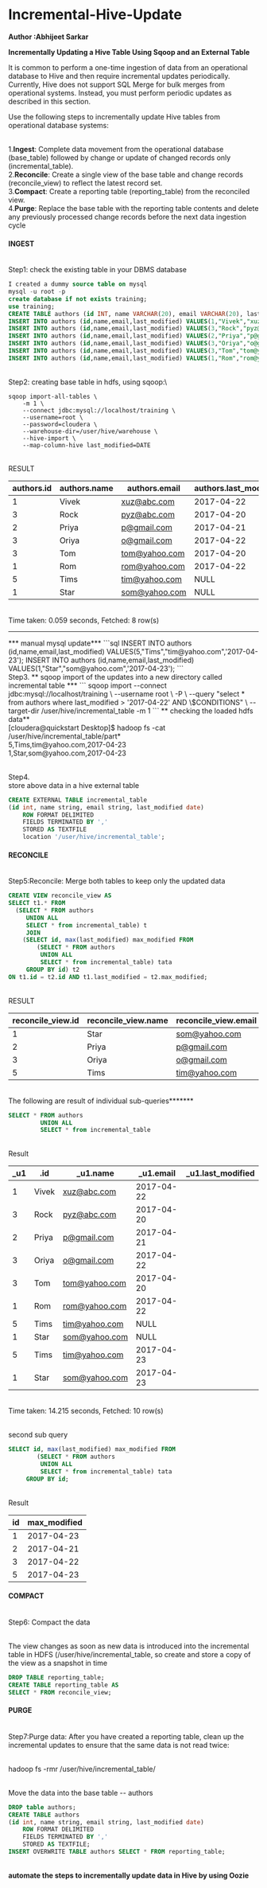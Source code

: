 # Incremental-Hive-Update

<b>Author :Abhijeet Sarkar </b>

<b>Incrementally Updating a Hive Table Using Sqoop and an External Table</b>


It is common to perform a one-time ingestion of data from an operational database to Hive and then require incremental updates periodically. Currently, Hive does not support SQL Merge for bulk merges from operational systems. Instead, you must perform periodic updates as described in this section.

Use the following steps to incrementally update Hive tables from operational database systems:

<br>1.**Ingest**: Complete data movement from the operational database (base_table) followed by change or update of changed records only (incremental_table).
<br>2.**Reconcile**: Create a single view of the base table and change records (reconcile_view) to reflect the latest record set.
<br>3.**Compact**: Create a reporting table (reporting_table) from the reconciled view.
<br>4.**Purge**: Replace the base table with the reporting table contents and delete any previously processed change records before the next data ingestion cycle


 
#### INGEST

<br/>Step1: check the existing table in your DBMS database
```sql
I created a dummy source table on mysql
mysql -u root -p 
create database if not exists training;
use training;
CREATE TABLE authors (id INT, name VARCHAR(20), email VARCHAR(20), last_modified date);
INSERT INTO authors (id,name,email,last_modified) VALUES(1,"Vivek","xuz@abc.com",'2017-04-22');
INSERT INTO authors (id,name,email,last_modified) VALUES(3,"Rock","pyz@abc.com",'2017-04-20');
INSERT INTO authors (id,name,email,last_modified) VALUES(2,"Priya","p@gmail.com",'2017-04-21');
INSERT INTO authors (id,name,email,last_modified) VALUES(3,"Oriya","o@gmail.com",'2017-04-22');
INSERT INTO authors (id,name,email,last_modified) VALUES(3,"Tom","tom@yahoo.com",'2017-04-20');
INSERT INTO authors (id,name,email,last_modified) VALUES(1,"Rom","rom@yahoo.com",'2017-04-22');
```


<br />Step2: creating base table in hdfs, using sqoop:\
```
sqoop import-all-tables \
    -m 1 \
    --connect jdbc:mysql://localhost/training \
    --username=root \
    --password=cloudera \
    --warehouse-dir=/user/hive/warehouse \
    --hive-import \
    --map-column-hive last_modified=DATE
```
<br/>RESULT 

authors.id|authors.name	|authors.email	|authors.last_modified
----|----------|------------------|--------------
1|Vivek|xuz@abc.com	|2017-04-22
3|Rock|pyz@abc.com	|2017-04-20
2|Priya|p@gmail.com	|2017-04-21
3|Oriya|o@gmail.com	|2017-04-22
3|Tom|tom@yahoo.com	|2017-04-20
1|Rom|rom@yahoo.com	|2017-04-22
5|Tims|tim@yahoo.com	|NULL
1|Star|som@yahoo.com	|NULL
<br/>Time taken: 0.059 seconds, Fetched: 8 row(s)

------------------------ 
<p>
*** manual mysql update***
```sql
INSERT INTO authors (id,name,email,last_modified) VALUES(5,"Tims","tim@yahoo.com",'2017-04-23');
INSERT INTO authors (id,name,email,last_modified) VALUES(1,"Star","som@yahoo.com",'2017-04-23');
```
<br/>Step3.
** sqoop import of the updates into a new directory called incremental table ***
```
sqoop import --connect jdbc:mysql://localhost/training \
--username root \
-P \
--query "select * from authors where last_modified > '2017-04-22' AND \$CONDITIONS" \
--target-dir /user/hive/incremental_table -m 1
```
** checking the loaded hdfs data**
<br/>[cloudera@quickstart Desktop]$ hadoop fs -cat /user/hive/incremental_table/part*
<br/>5,Tims,tim@yahoo.com,2017-04-23
<br  />1,Star,som@yahoo.com,2017-04-23

<br/>Step4.
<br/>store above data in a hive external table

```sql
CREATE EXTERNAL TABLE incremental_table 
(id int, name string, email string, last_modified date)
    ROW FORMAT DELIMITED
    FIELDS TERMINATED BY ','
    STORED AS TEXTFILE
    location '/user/hive/incremental_table';
```    
</p>


#### **RECONCILE**

<br/>Step5:Reconcile: Merge both tables to keep only the updated data

```sql
CREATE VIEW reconcile_view AS
SELECT t1.* FROM
  (SELECT * FROM authors
     UNION ALL
     SELECT * from incremental_table) t
     JOIN
    (SELECT id, max(last_modified) max_modified FROM
        (SELECT * FROM authors
         UNION ALL
         SELECT * from incremental_table) tata
     GROUP BY id) t2
ON t1.id = t2.id AND t1.last_modified = t2.max_modified;
```

<br/>RESULT 

reconcile_view.id|	reconcile_view.name|	reconcile_view.email|	reconcile_view.last_modified
------------------|-------------------|---------------------|--------------------------
1|	Star|	som@yahoo.com|	2017-04-23
2|	Priya|	p@gmail.com|	2017-04-21
3|	Oriya|	o@gmail.com|	2017-04-22
5|	Tims|	tim@yahoo.com|	2017-04-23


<br/>The following are result of individual sub-queries*******

```sql
SELECT * FROM authors
         UNION ALL
         SELECT * from incremental_table
 ```        
<br/>Result

_u1|.id|	_u1.name|	_u1.email|	_u1.last_modified
----|---|---------|---------|-------
1|Vivek|	xuz@abc.com|	2017-04-22
3|	Rock|	pyz@abc.com|	2017-04-20
2|	Priya|	p@gmail.com|	2017-04-21
3|	Oriya|	o@gmail.com|	2017-04-22
3|	Tom|	tom@yahoo.com|	2017-04-20
1|	Rom|	rom@yahoo.com|	2017-04-22
5|	Tims|	tim@yahoo.com|	NULL
1|	Star|	som@yahoo.com|	NULL
5|	Tims|	tim@yahoo.com|	2017-04-23
1|	Star|	som@yahoo.com|	2017-04-23
<br/>Time taken: 14.215 seconds, Fetched: 10 row(s)

<br/>second sub query

```sql
SELECT id, max(last_modified) max_modified FROM
        (SELECT * FROM authors
         UNION ALL
         SELECT * from incremental_table) tata
     GROUP BY id;
```   

<br/>Result

|id|	max_modified|
|-----|-------|
|1|	2017-04-23|
|2|	2017-04-21|
|3|	2017-04-22|
|5|	2017-04-23|




#### **COMPACT**


<br />Step6: Compact the data

<br/>The view changes as soon as new data is introduced into the incremental table in HDFS (/user/hive/incremental_table, so create and store a copy of the view as a snapshot in time
```sql
DROP TABLE reporting_table;
CREATE TABLE reporting_table AS
SELECT * FROM reconcile_view;
```


#### **PURGE**

<p>
<br />Step7:Purge data: After you have created a reporting table, clean up the incremental updates to ensure that the same data is not read twice:

<br/>hadoop fs -rmr /user/hive/incremental_table/

<br/>Move the data into the base table -- authors

```sql
DROP table authors;
CREATE TABLE authors 
(id int, name string, email string, last_modified date) 
    ROW FORMAT DELIMITED 
    FIELDS TERMINATED BY ',' 
    STORED AS TEXTFILE; 
INSERT OVERWRITE TABLE authors SELECT * FROM reporting_table;
```
</p>
<br/> <b>automate the steps to incrementally update data in Hive by using Oozie</b>
